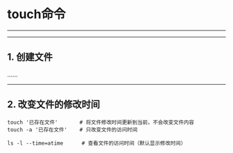 # touch命令

---

---

## 1. 创建文件

……

---

## 2. 改变文件的修改时间

```shell
touch '已存在文件'		# 将文件修改时间更新到当前，不会改变文件内容
touch -a '已存在文件'	# 只改变文件的访问时间

ls -l --time=atime		# 查看文件的访问时间（默认显示修改时间）
```

